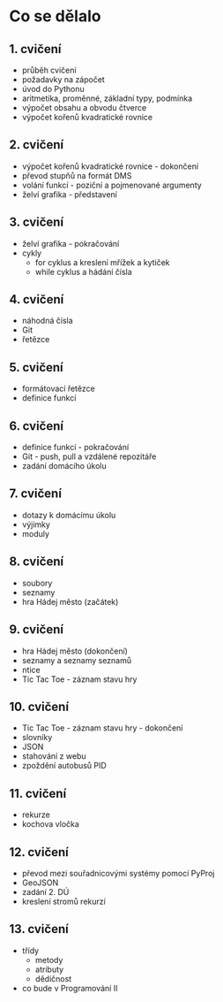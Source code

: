 # Co se dělalo

## 1. cvičení
* průběh cvičení
* požadavky na zápočet
* úvod do Pythonu
* aritmetika, proměnné, základní typy, podmínka
* výpočet obsahu a obvodu čtverce
* výpočet kořenů kvadratické rovnice

## 2. cvičení
* výpočet kořenů kvadratické rovnice - dokončení
* převod stupňů na formát DMS
* volání funkcí - poziční a pojmenované argumenty
* želví grafika - představení

## 3. cvičení
* želví grafika - pokračování
* cykly 
  * for cyklus a kreslení mřížek a kytiček
  * while cyklus a hádání čísla

## 4. cvičení
* náhodná čísla
* Git
* řetězce

## 5. cvičení
* formátovací řetězce
* definice funkcí

## 6. cvičení
* definice funkcí - pokračování
* Git - push, pull a vzdálené repozitáře
* zadání domácího úkolu

## 7. cvičení
* dotazy k domácímu úkolu
* výjimky
* moduly

## 8. cvičení
* soubory
* seznamy
* hra Hádej město (začátek)

## 9. cvičení
* hra Hádej město (dokončení)
* seznamy a seznamy seznamů
* ntice
* Tic Tac Toe - záznam stavu hry

## 10. cvičení
* Tic Tac Toe - záznam stavu hry - dokončení
* slovníky
* JSON
* stahování z webu
* zpoždění autobusů PID

## 11. cvičení
* rekurze
* kochova vločka

## 12. cvičení
* převod mezi souřadnicovými systémy pomocí PyProj
* GeoJSON
* zadání 2. DÚ
* kreslení stromů rekurzí

## 13. cvičení
* třídy
  * metody
  * atributy
  * dědičnost
* co bude v Programování II

